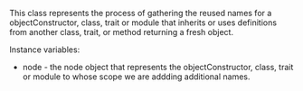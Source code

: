 This class represents the process of gathering the reused names for a objectConstructor, class, trait or module that inherits or uses definitions from another class, trait, or method returning a fresh object.

Instance variables:
 * node - the node object that represents the objectConstructor, class, trait or module to whose scope we are addding additional names.

